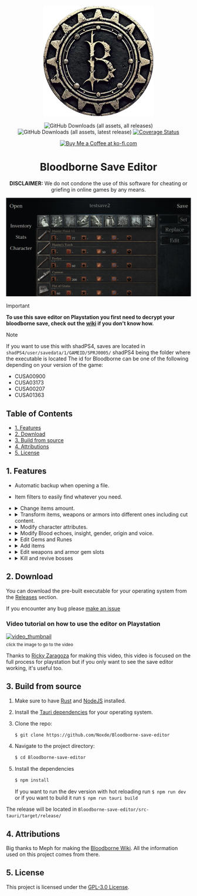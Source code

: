 <div align=center> 
  <img alt="creator-program-logo" src="./assets/icon.png" width="300px">
  <p><p/>

![GitHub Downloads (all assets, all releases)](https://img.shields.io/github/downloads/Noxde/Bloodborne-save-editor/total)
![GitHub Downloads (all assets, latest release)](https://img.shields.io/github/downloads-pre/Noxde/Bloodborne-save-editor/latest/total)
[![Coverage Status](https://coveralls.io/repos/github/Noxde/Bloodborne-save-editor/badge.svg)](https://coveralls.io/github/Noxde/Bloodborne-save-editor)

<div><a href='https://ko-fi.com/R5R8106WUY' target='_blank'><img height='30' style='border:0px;height:30px;' src='https://storage.ko-fi.com/cdn/kofi5.png?v=6' border='0' alt='Buy Me a Coffee at ko-fi.com' /></a>
</div>

</div>
<h1 align="center">Bloodborne Save Editor</h1>

<p align="center">
   <b>DISCLAIMER:</b> We do not condone the use of this software for cheating or griefing in online games by any means.
</p>

<div align="center">

![overview.gif](./assets/overview.gif)

</div>

> [!IMPORTANT]
> **To use this save editor on Playstation you first need to decrypt your bloodborne save, check out the [wiki](https://github.com/Noxde/Bloodborne-save-editor/wiki/How-to-decrypt-a-save) if you don't know how.**

> [!NOTE]
> If you want to use this with shadPS4, saves are located in `shadPS4/user/savedata/1/GAMEID/SPRJ0005/`
> shadPS4 being the folder where the executable is located
> The id for Bloodborne can be one of the following depending on your version of the game:
>
> - CUSA00900
> - CUSA03173
> - CUSA00207
> - CUSA01363

## Table of Contents

- [1. Features](#1-features)
- [2. Download](#2-download)
- [3. Build from source](#3-build-from-source)
- [4. Attributions](#4-attributions)
- [5. License](#5-license)

## 1. Features

- Automatic backup when opening a file.
- Item filters to easily find whatever you need.
- <details>
      <summary>
         Change items amount.
      </summary>

   <img src="./assets/itemAmount.gif"/>
   </details>

- <details>
      <summary>
         Transform items, weapons or armors into different ones including cut content.
      </summary>

   <img src="./assets/transform.gif"/>
   </details>

- <details>
      <summary>
         Modify character attributes.
      </summary>

   <img src="./assets/stats.gif"/>
   </details>

- <details>
      <summary>
         Modify Blood echoes, insight, gender, origin and voice.
      </summary>

   <img src="./assets/character.gif"/>
   </details>

- <details>
      <summary>
        Edit Gems and Runes
      </summary>

   <img src="./assets/editGemsRunes.gif"/>
   </details>

- <details>
      <summary>
        Add items
      </summary>

   <img src="./assets/addItems.gif"/>
   </details>

- <details>
      <summary>
        Edit weapons and armor gem slots
      </summary>

   <img src="./assets/gemSlots.gif"/>
   </details>

- <details>
      <summary>
        Kill and revive bosses
      </summary>

   <img src="./assets/bosses.gif"/>
   </details>

## 2. Download

You can download the pre-built executable for your operating system from the [Releases](https://github.com/Noxde/Bloodborne-save-editor/releases) section.

If you encounter any bug please [make an issue](https://github.com/Noxde/Bloodborne-save-editor/issues/new)

### Video tutorial on how to use the editor on Playstation

[![video_thumbnail](https://img.youtube.com/vi/vP8p_osK8sw/0.jpg)](https://www.youtube.com/watch?v=vP8p_osK8sw)  
<sub>click the image to go to the video</sub>

Thanks to [Ricky Zaragoza](https://www.youtube.com/@ricardozaragoza3812) for making this video, this video is focused on the full process for playstation but if you only want to see the save editor working, it's useful too.

## 3. Build from source

1. Make sure to have [Rust](https://www.rust-lang.org/) and [NodeJS](https://nodejs.org/en) installed.
2. Install the [Tauri dependencies](https://tauri.app/v1/guides/getting-started/prerequisites) for your operating system.
3. Clone the repo:

   ```bash
   $ git clone https://github.com/Noxde/Bloodborne-save-editor
   ```

4. Navigate to the project directory:

   ```bash
   $ cd Bloodborne-save-editor
   ```

5. Install the dependencies
   ```bash
   $ npm install
   ```
   If you want to run the dev version with hot reloading run `$ npm run dev` or if you want to build it run `$ npm run tauri build`

The release will be located in `Bloodborne-save-editor/src-tauri/target/release/`

## 4. Attributions

Big thanks to Meph for making the [Bloodborne Wiki](https://www.bloodborne-wiki.com/). All the information used on this project comes from there.</br>

## 5. License

This project is licensed under the [GPL-3.0 License](./LICENSE).

